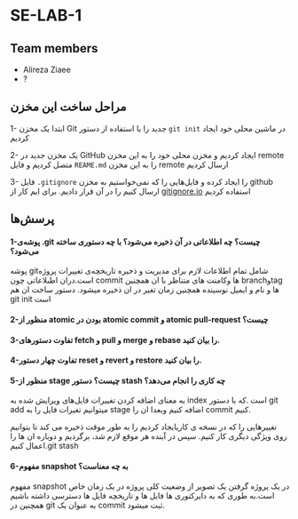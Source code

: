 # SE-LAB-1

## Team members
* Alireza Ziaee
* ?

## مراحل ساخت این مخزن

1- ابتدا یک مخزن Git جدید را با استفاده از دستور `git init` در ماشین محلی خود ایجاد کردیم

2- یک مخزن جدید در GitHub ایجاد کردیم و مخزن محلی خود را به این مخزن remote متصل کردیم و فایل `REAME.md` را به این مخزن remote ارسال کردیم

3- فایل `.gitignore` را ایجاد کرده و فایل‌هایی را که نمی‌خواستیم به مخزن github ارسال‌ کنیم را در آن قرار دادیم. برای ایم کار از [gitignore.io](https://www.toptal.com/developers/gitignore) استفاده کردیم



## پرسش‌ها

#### 1-پوشه‌ی .git چیست؟ چه اطلاعاتی در آن ذخیره می‌شود؟ با چه دستوری ساخته می‌شود؟

 پوشه gitشامل تمام اطلاعات لازم برای مدیریت و ذخیره تاریخچه‌ی تغییرات پروژه است.دران اطبلاعاتی چون commit ها وکامنت های متناظر با ان همچنین branchوtag ها و نام و ایمیل نوسینده همچنین زمان تغیر در ان ذخیره میشود.
 دستور ساخت ان هم git init است
 

#### 2-منظور از atomic بودن در atomic commit و atomic pull-request چیست؟

#### 3-تفاوت دستورهای fetch و pull و merge و rebase را بیان کنید.

#### 4-تفاوت چهار دستور reset و revert و restore را بیان کنید.

#### 5-منظور از stage چیست؟ دستور stash چه کاری را انجام می‌دهد؟

به معنای اضافه کردن تغییرات فایل‌های ویرایش شده به index است .که با دستور git add میتوانیم تغیرات فایل را به stage اضافه کنیم وبعدا ان را commit  کنیم.

تغییرهایی را که در نسخه ی کاریایجاد کردیم را به طور موقت ذخیره می کند تا بتوانیم روی ویژگی دیگری کار کنیم. سپس در آینده هر موقع لازم شد، برگردیم و دوباره  ان ها را اعمال کنیم.git stash

#### 6-مفهوم snapshot به چه معناست؟

مفهوم snapshot در یک پروژه گرفتن یک تصویر از وضعیت کلی پروژه در یک زمان خاص است.به طوری که به دایرکتوری ها فایل ها و تاریخچه فایل ها دسترسی داشته باشیم همچنین در git به عنوان یک commit ثبت میشود.
